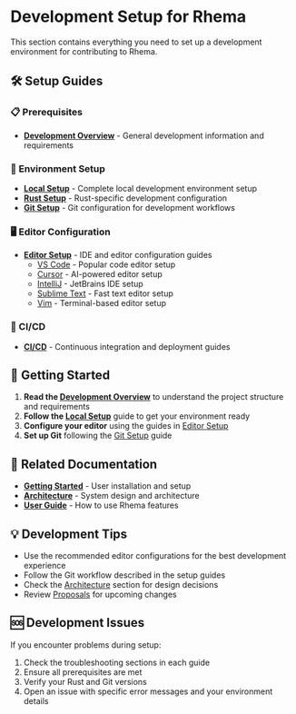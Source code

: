 # Development Setup for Rhema

This section contains everything you need to set up a development environment for contributing to Rhema.

## 🛠️ Setup Guides

### 📋 Prerequisites
- **[Development Overview](./development.md)** - General development information and requirements

### 🔧 Environment Setup
- **[Local Setup](./local-setup.md)** - Complete local development environment setup
- **[Rust Setup](./rust-setup.md)** - Rust-specific development configuration
- **[Git Setup](./git-setup.md)** - Git configuration for development workflows

### 🖥️ Editor Configuration
- **[Editor Setup](./editor-setup/)** - IDE and editor configuration guides
  - [VS Code](./editor-setup/vscode.md) - Popular code editor setup
  - [Cursor](./editor-setup/cursor.md) - AI-powered editor setup
  - [IntelliJ](./editor-setup/intellij.md) - JetBrains IDE setup
  - [Sublime Text](./editor-setup/sublime.md) - Fast text editor setup
  - [Vim](./editor-setup/vim.md) - Terminal-based editor setup

### 🚀 CI/CD
- **[CI/CD](./cicd/)** - Continuous integration and deployment guides

## 🎯 Getting Started

1. **Read the [Development Overview](./development.md)** to understand the project structure and requirements
2. **Follow the [Local Setup](./local-setup.md)** guide to get your environment ready
3. **Configure your editor** using the guides in [Editor Setup](./editor-setup/)
4. **Set up Git** following the [Git Setup](./git-setup.md) guide

## 🔗 Related Documentation

- **[Getting Started](../getting-started/)** - User installation and setup
- **[Architecture](../architecture/)** - System design and architecture
- **[User Guide](../user-guide/)** - How to use Rhema features

## 💡 Development Tips

- Use the recommended editor configurations for the best development experience
- Follow the Git workflow described in the setup guides
- Check the [Architecture](../architecture/) section for design decisions
- Review [Proposals](../architecture/proposals/) for upcoming changes

## 🆘 Development Issues

If you encounter problems during setup:
1. Check the troubleshooting sections in each guide
2. Ensure all prerequisites are met
3. Verify your Rust and Git versions
4. Open an issue with specific error messages and your environment details 